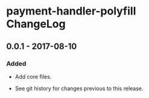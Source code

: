 # payment-handler-polyfill ChangeLog

## 0.0.1 - 2017-08-10

### Added
- Add core files.

- See git history for changes previous to this release.
